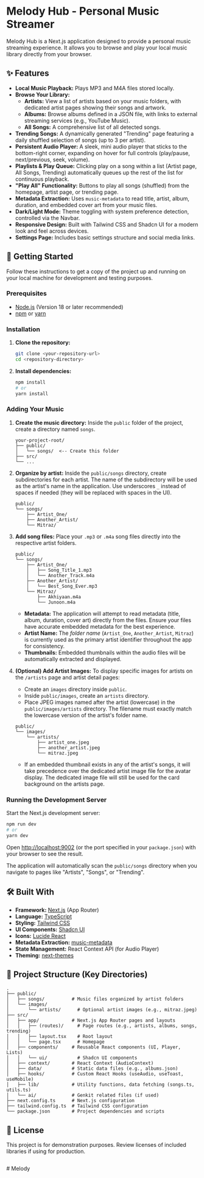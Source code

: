# Melody Hub - Personal Music Streamer

Melody Hub is a Next.js application designed to provide a personal music streaming experience. It allows you to browse and play your local music library directly from your browser.

## ✨ Features

- **Local Music Playback:** Plays MP3 and M4A files stored locally.
- **Browse Your Library:**
  - **Artists:** View a list of artists based on your music folders, with dedicated artist pages showing their songs and artwork.
  - **Albums:** Browse albums defined in a JSON file, with links to external streaming services (e.g., YouTube Music).
  - **All Songs:** A comprehensive list of all detected songs.
- **Trending Songs:** A dynamically generated "Trending" page featuring a daily shuffled selection of songs (up to 3 per artist).
- **Persistent Audio Player:** A sleek, mini audio player that sticks to the bottom-right corner, expanding on hover for full controls (play/pause, next/previous, seek, volume).
- **Playlists & Play Queue:** Clicking play on a song within a list (Artist page, All Songs, Trending) automatically queues up the rest of the list for continuous playback.
- **"Play All" Functionality:** Buttons to play all songs (shuffled) from the homepage, artist page, or trending page.
- **Metadata Extraction:** Uses `music-metadata` to read title, artist, album, duration, and embedded cover art from your music files.
- **Dark/Light Mode:** Theme toggling with system preference detection, controlled via the Navbar.
- **Responsive Design:** Built with Tailwind CSS and Shadcn UI for a modern look and feel across devices.
- **Settings Page:** Includes basic settings structure and social media links.

## 🚀 Getting Started

Follow these instructions to get a copy of the project up and running on your local machine for development and testing purposes.

### Prerequisites

- [Node.js](https://nodejs.org/) (Version 18 or later recommended)
- [npm](https://www.npmjs.com/) or [yarn](https://yarnpkg.com/)

### Installation

1.  **Clone the repository:**

    ```bash
    git clone <your-repository-url>
    cd <repository-directory>
    ```

2.  **Install dependencies:**
    ```bash
    npm install
    # or
    yarn install
    ```

### Adding Your Music

1.  **Create the music directory:**
    Inside the `public` folder of the project, create a directory named `songs`.

    ```
    your-project-root/
    ├── public/
    │   └── songs/  <-- Create this folder
    ├── src/
    └── ...
    ```

2.  **Organize by artist:**
    Inside the `public/songs` directory, create subdirectories for each artist. The name of the subdirectory will be used as the artist's name in the application. Use underscores `_` instead of spaces if needed (they will be replaced with spaces in the UI).

    ```
    public/
    └── songs/
        ├── Artist_One/
        ├── Another_Artist/
        └── Mitraz/
    ```

3.  **Add song files:**
    Place your `.mp3` or `.m4a` song files directly into the respective artist folders.

    ```
    public/
    └── songs/
        ├── Artist_One/
        │   ├── Song_Title_1.mp3
        │   └── Another_Track.m4a
        ├── Another_Artist/
        │   └── Best_Song_Ever.mp3
        └── Mitraz/
            ├── Akhiyaan.m4a
            └── Junoon.m4a
    ```

    - **Metadata:** The application will attempt to read metadata (title, album, duration, cover art) directly from the files. Ensure your files have accurate embedded metadata for the best experience.
    - **Artist Name:** The _folder name_ (`Artist_One`, `Another_Artist`, `Mitraz`) is currently used as the primary artist identifier throughout the app for consistency.
    - **Thumbnails:** Embedded thumbnails within the audio files will be automatically extracted and displayed.

4.  **(Optional) Add Artist Images:**
    To display specific images for artists on the `/artists` page and artist detail pages:
    - Create an `images` directory inside `public`.
    - Inside `public/images`, create an `artists` directory.
    - Place JPEG images named after the artist (lowercase) in the `public/images/artists` directory. The filename must exactly match the lowercase version of the artist's folder name.
    ```
    public/
    └── images/
        └── artists/
            ├── artist_one.jpeg
            ├── another_artist.jpeg
            └── mitraz.jpeg
    ```
    - If an embedded thumbnail exists in any of the artist's songs, it will take precedence over the dedicated artist image file for the avatar display. The dedicated image file will still be used for the card background on the artists page.

### Running the Development Server

Start the Next.js development server:

```bash
npm run dev
# or
yarn dev
```

Open [http://localhost:9002](http://localhost:9002) (or the port specified in your `package.json`) with your browser to see the result.

The application will automatically scan the `public/songs` directory when you navigate to pages like "Artists", "Songs", or "Trending".

## 🛠️ Built With

- **Framework:** [Next.js](https://nextjs.org/) (App Router)
- **Language:** [TypeScript](https://www.typescriptlang.org/)
- **Styling:** [Tailwind CSS](https://tailwindcss.com/)
- **UI Components:** [Shadcn UI](https://ui.shadcn.com/)
- **Icons:** [Lucide React](https://lucide.dev/)
- **Metadata Extraction:** [music-metadata](https://github.com/Borewit/music-metadata-browser)
- **State Management:** React Context API (for Audio Player)
- **Theming:** [next-themes](https://github.com/pacocoursey/next-themes)

## 📂 Project Structure (Key Directories)

```
.
├── public/
│   ├── songs/          # Music files organized by artist folders
│   └── images/
│       └── artists/      # Optional artist images (e.g., mitraz.jpeg)
├── src/
│   ├── app/            # Next.js App Router pages and layouts
│   │   ├── (routes)/     # Page routes (e.g., artists, albums, songs, trending)
│   │   ├── layout.tsx    # Root layout
│   │   └── page.tsx      # Homepage
│   ├── components/     # Reusable React components (UI, Player, Lists)
│   │   └── ui/           # Shadcn UI components
│   ├── context/        # React Context (AudioContext)
│   ├── data/           # Static data files (e.g., albums.json)
│   ├── hooks/          # Custom React Hooks (useAudio, useToast, useMobile)
│   ├── lib/            # Utility functions, data fetching (songs.ts, utils.ts)
│   └── ai/             # Genkit related files (if used)
├── next.config.ts      # Next.js configuration
├── tailwind.config.ts  # Tailwind CSS configuration
└── package.json        # Project dependencies and scripts
```

## 📄 License

This project is for demonstration purposes. Review licenses of included libraries if using for production.

```

```
#   M e l o d y  
 